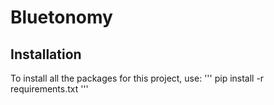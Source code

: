 # Bluetonomy

## Installation
To install all the packages for this project, use:
'''
pip install -r requirements.txt
'''